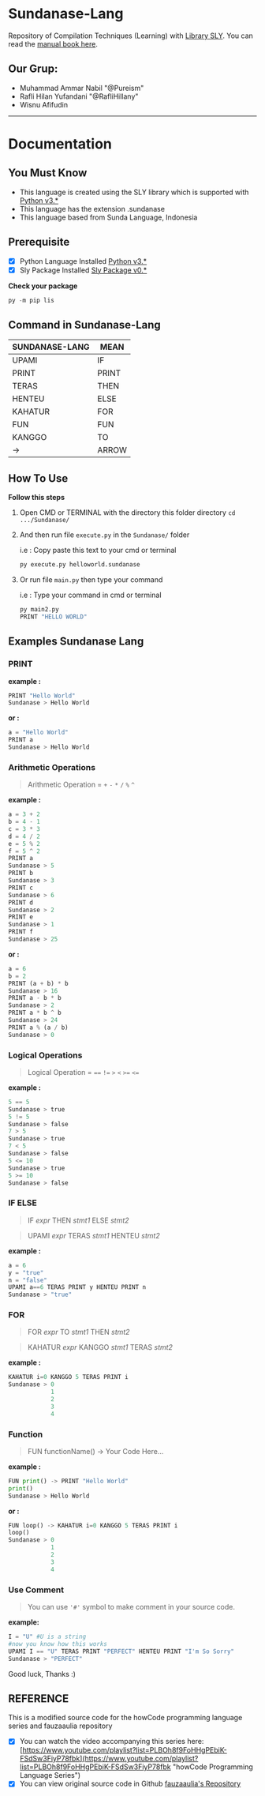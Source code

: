 # Sundanase-Lang

Repository of Compilation Techniques (Learning) with [Library SLY](https://sly.readthedocs.io/en/latest/sly.html).
You can read the [manual book here](https://github.com/pureism/Sundanase_Language).

## Our Grup:

- Muhammad Ammar Nabil "@Pureism"
- Rafli Hilan Yufandani "@RafliHillany"
- Wisnu Afifudin

---

# Documentation

## You Must Know

- This language is created using the SLY library which is supported with [Python v3.\*](https://www.python.org/ "Python")
- This language has the extension .sundanase
- This language based from Sunda Language, Indonesia

## Prerequisite

- [x] Python Language Installed [Python v3.\*](https://www.python.org/ "Python")
- [x] Sly Package Installed [Sly Package v0.\*](https://pypi.org/project/sly/ "Sly Package")

**Check your package**

```py
py -m pip lis
```

## Command in Sundanase-Lang

| SUNDANASE-LANG | MEAN  |
| -------------- | ----- |
| UPAMI          | IF    |
| PRINT          | PRINT |
| TERAS          | THEN  |
| HENTEU         | ELSE  |
| KAHATUR        | FOR   |
| FUN            | FUN   |
| KANGGO         | TO    |
| ->             | ARROW |

## How To Use

**Follow this steps**

1. Open CMD or TERMINAL with the directory this folder directory `cd .../Sundanase/`
2. And then run file `execute.py` in the `Sundanase/` folder

   i.e : Copy paste this text to your cmd or terminal

   ```py
   py execute.py helloworld.sundanase
   ```

3. Or run file `main.py` then type your command

   i.e : Type your command in cmd or terminal

   ```py
   py main2.py
   PRINT "HELLO WORLD"
   ```

## Examples Sundanase Lang

### PRINT

**example :**

```python
PRINT "Hello World"
Sundanase > Hello World
```

**or :**

```python
a = "Hello World"
PRINT a
Sundanase > Hello World
```

### Arithmetic Operations

> Arithmetic Operation = `+` `-` `*` `/` `%` `^`

**example :**

```python
a = 3 + 2
b = 4 - 1
c = 3 * 3
d = 4 / 2
e = 5 % 2
f = 5 ^ 2
PRINT a
Sundanase > 5
PRINT b
Sundanase > 3
PRINT c
Sundanase > 6
PRINT d
Sundanase > 2
PRINT e
Sundanase > 1
PRINT f
Sundanase > 25
```

**or :**

```python
a = 6
b = 2
PRINT (a + b) * b
Sundanase > 16
PRINT a - b * b
Sundanase > 2
PRINT a * b ^ b
Sundanase > 24
PRINT a % (a / b)
Sundanase > 0
```

### Logical Operations

> Logical Operation = `==` `!=` `>` `<` `>=` `<=`

**example :**

```py
5 == 5
Sundanase > true
5 != 5
Sundanase > false
7 > 5
Sundanase > true
7 < 5
Sundanase > false
5 <= 10
Sundanase > true
5 >= 10
Sundanase > false
```

### IF ELSE

> IF _expr_ THEN _stmt1_ ELSE _stmt2_

> UPAMI _expr_ TERAS _stmt1_ HENTEU _stmt2_

**example :**

```py
a = 6
y = "true"
n = "false"
UPAMI a==6 TERAS PRINT y HENTEU PRINT n
Sundanase > "true"
```

### FOR

> FOR _expr_ TO _stmt1_ THEN _stmt2_

> KAHATUR _expr_ KANGGO _stmt1_ TERAS _stmt2_

**example :**

```python
KAHATUR i=0 KANGGO 5 TERAS PRINT i
Sundanase > 0
            1
            2
            3
            4
```

### Function

> FUN functionName() -> Your Code Here...

**example :**

```py
FUN print() -> PRINT "Hello World"
print()
Sundanase > Hello World
```

**or :**

```py
FUN loop() -> KAHATUR i=0 KANGGO 5 TERAS PRINT i
loop()
Sundanase > 0
            1
            2
            3
            4
```

### Use Comment

> You can use `'#'` symbol to make comment in your source code.

**example:**

```py
I = "U" #U is a string
#now you know how this works
UPAMI I == "U" TERAS PRINT "PERFECT" HENTEU PRINT "I'm So Sorry"
Sundanase > "PERFECT"
```

Good luck, Thanks :)

## REFERENCE

This is a modified source code for the howCode programming language series and fauzaaulia repository

- [x] You can watch the video accompanying this series here: [https://www.youtube.com/playlist?list=PLBOh8f9FoHHgPEbiK-FSdSw3FiyP78fbk](https://www.youtube.com/playlist?list=PLBOh8f9FoHHgPEbiK-FSdSw3FiyP78fbk "howCode Programming Language Series")
- [x] You can view original source code in Github [fauzaaulia's Repository](https://github.com/fauzaaulia/Rhs-Lang "Reza Aulia Github")

